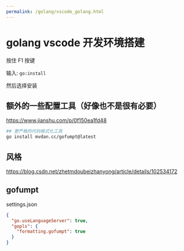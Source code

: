 ```yaml
---
permalink: /golang/vscode_golang.html
---
```


# golang vscode 开发环境搭建

按住 F1 按键

输入: `go:install`

然后选择安装

## 额外的一些配置工具（好像也不是很有必要）

https://www.jianshu.com/p/0f150ea1fd48

```bash
## 更严格的代码格式化工具
go install mvdan.cc/gofumpt@latest

```

## 风格

https://blog.csdn.net/zhetmdoubeizhanyong/article/details/102534172

## gofumpt

settings.json

```json
{
  "go.useLanguageServer": true,
  "gopls": {
    "formatting.gofumpt": true
  }
}
```
